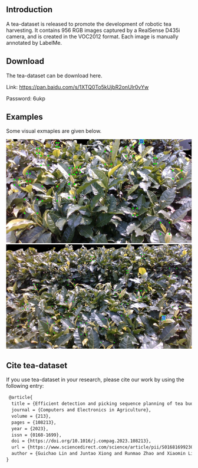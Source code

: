 ## Introduction
A tea-dataset is released to promote the development of robotic tea harvesting. It contains 956 RGB images captured by a RealSense D435i camera, and is created in the VOC2012 format. Each image is manually annotated by LabelMe.

## Download
The tea-dataset can be download here.

Link: https://pan.baidu.com/s/1XTQ0To5kUjbR2onUlr0vYw 

Password: 6ukp

## Examples
Some visual exmaples are given below.

<img src="assets/00.PNG" >

<img src="assets/01.PNG" >

## Cite tea-dataset
If you use tea-dataset in your research, please cite our work by using the following entry:

```latex
 @article{
  title = {Efficient detection and picking sequence planning of tea buds in a high-density canopy},
  journal = {Computers and Electronics in Agriculture},
  volume = {213},
  pages = {108213},
  year = {2023},
  issn = {0168-1699},
  doi = {https://doi.org/10.1016/j.compag.2023.108213},
  url = {https://www.sciencedirect.com/science/article/pii/S0168169923006014},
  author = {Guichao Lin and Juntao Xiong and Runmao Zhao and Xiaomin Li and Hongnan Hu and Lixue Zhu and Rihong Zhang}
}
```
